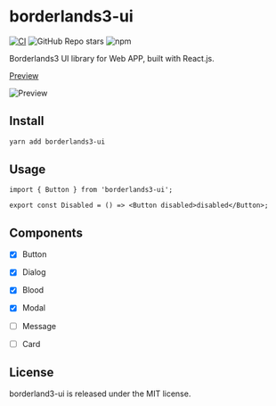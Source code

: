 <!--
 * @Author: mrrs878@foxmail.com
 * @Date: 2021-10-09 19:36:03
 * @LastEditors: mrrs878@foxmail.com
 * @LastEditTime: 2021-10-21 17:07:13
 * @FilePath: \borderlands3-ui\README.md
-->
# borderlands3-ui

[![CI](https://github.com/mrrs878/borderlands3-ui/actions/workflows/storybook.yml/badge.svg)](https://github.com/mrrs878/borderlands3-ui/actions/workflows/storybook.yml)
![GitHub Repo stars](https://img.shields.io/github/stars/mrrs878/borderlands3-ui?style=social)
![npm](https://img.shields.io/npm/dw/borderlands3-ui)

Borderlands3 UI library for Web APP, built with React.js.

[Preview](https://mrrs878.github.io/borderlands3-ui)

![Preview](https://user-images.githubusercontent.com/38256126/137484207-e35e12c8-9da7-453a-90e8-9d2a06052199.png)

## Install

``` sh
yarn add borderlands3-ui
```

## Usage

``` tsx
import { Button } from 'borderlands3-ui';

export const Disabled = () => <Button disabled>disabled</Button>;
```

## Components

- [x] Button

- [x] Dialog

- [x] Blood

- [x] Modal

- [ ] Message

- [ ] Card

## License

borderland3-ui is released under the MIT license.
